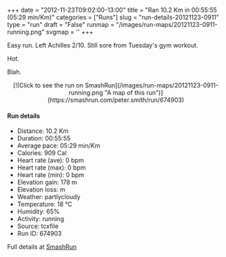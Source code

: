 +++
date = "2012-11-23T09:02:00-13:00"
title = "Ran 10.2 Km in 00:55:55 (05:29 min/Km)"
categories = ["Runs"]
slug = "run-details-20121123-0911"
type = "run"
draft = "False"
runmap = "/images/run-maps/20121123-0911-running.png"
svgmap = '<polyline points="79 64, 83 61, 84 60, 85 59, 89 58, 91 58, 96 60, 99 57, 100 55, 96 55, 83 51, 82 51, 79 49, 67 46, 65 44, 57 43, 56 43, 44 40, 43 39, 31 37, 30 38, 27 44, 24 46, 22 45, 17 43, 9 41, 6 36, 0 32, 1 30, 0 32, 7 37, 10 41, 19 44, 24 46, 27 43, 29 40, 32 36, 59 43, 64 46, 66 47, 69 50, 72 50, 77 55, 78 62, 80 63, 72 71">'
+++

Easy run. Left Achilles 2/10. Still sore from Tuesday's gym workout. 

Hot. 

Blah. 

<!--more-->

<center>
[![Click to see the run on SmashRun](/images/run-maps/20121123-0911-running.png "A map of this run")](https://smashrun.com/peter.smith/run/674903)
</center>

#### Run details

* Distance: 10.2 Km
* Duration: 00:55:55
* Average pace: 05:29 min/Km
* Calories: 909 Cal
* Heart rate (ave): 0 bpm
* Heart rate (max): 0 bpm
* Heart rate (min): 0 bpm
* Elevation gain: 178 m
* Elevation loss:  m
* Weather: partlycloudy
* Temperature: 18 &deg;C
* Humidity: 65%
* Activity: running
* Source: tcxfile
* Run ID: 674903

Full details at [SmashRun](https://smashrun.com/peter.smith/run/674903)